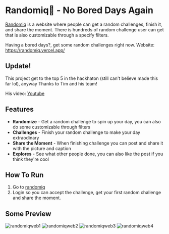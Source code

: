 # Randomiq🎲 - No Bored Days Again
[Randomiq](https://randomiq.vercel.app/) is a website where people can get a random challenges, finish it, and share the moment. There is hundreds of random challenge user can get that is also customizable through a specify filters.

Having a bored days?, get some random challenges right now. Website: https://randomiq.vercel.app/

## Update! ##
This project get to the top 5 in the hackhaton (still can't believe made this far lol), anyway Thanks to Tim and his team!

His video: [Youtube](https://youtu.be/svJ0FtfyfRo)

## Features ##
<ul>
  <li><b>Randomize</b> - Get a random challenge to spin up your day, you can also do some customizable through filters</li>
  <li><b>Challenges</b> - Finish your random challenge to make your day extraodinary</li>
  <li><b>Share the Moment</b> - When finishing challenge you can post and share it with the picture and caption</li>
  <li><b>Explores</b> - See what other people done, you can also like the post if you think they're cool</li>
</ul>

## How To Run ##
1. Go to [randomiq](https://randomiq.vercel.app/)
2. Login so you can accept the challenge, get your first random challenge and share the moment.

## Some Preview ##
![randomiqweb1](https://user-images.githubusercontent.com/70552996/163720712-e1a9de8b-8ea6-4cc8-9d6c-78bb3e49dd6f.jpeg)
![randomiqweb2](https://user-images.githubusercontent.com/70552996/163720718-f7ef51a4-7a7c-4225-97a7-702d012ee57c.jpeg)
![randomiqweb3](https://user-images.githubusercontent.com/70552996/163720721-48ac952e-1ea3-4b04-8b18-ffcb507a2deb.jpeg)
![randomiqweb4](https://user-images.githubusercontent.com/70552996/163720725-a3c77c7b-4934-4cdb-a259-7e04eecd86ee.jpeg)

